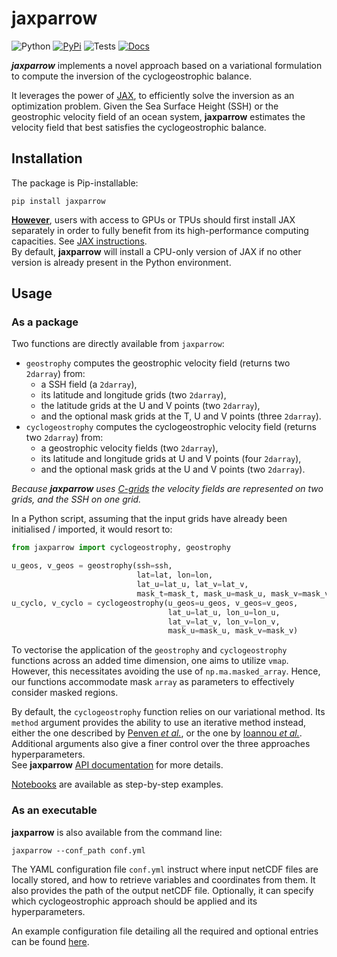 # jaxparrow

![Python](https://img.shields.io/badge/dynamic/yaml?url=https://raw.githubusercontent.com/meom-group/jaxparrow/master/.github/workflows/python-package.yml&label=Python&query=$.jobs.build.strategy.matrix["python-version"])
[![PyPi](https://img.shields.io/badge/dynamic/xml?url=https://pypi.org/rss/project/jaxparrow/releases.xml&label=PyPi&query=/rss/channel/item[1]/title)](https://pypi.org/project/jaxparrow/)
![Tests](https://github.com/meom-group/jaxparrow/actions/workflows/python-package.yml/badge.svg)
[![Docs](https://github.com/meom-group/jaxparrow/actions/workflows/python-documentation.yml/badge.svg)](https://jaxparrow.readthedocs.io/)

***jaxparrow*** implements a novel approach based on a variational formulation to compute the inversion of the cyclogeostrophic balance.

It leverages the power of [JAX](https://jax.readthedocs.io/en/latest/), to efficiently solve the inversion as an optimization problem. 
Given the Sea Surface Height (SSH) or the geostrophic velocity field of an ocean system, **jaxparrow** estimates the velocity field that best satisfies the cyclogeostrophic balance.

## Installation

The package is Pip-installable:
```shell
pip install jaxparrow
```

**<ins>However</ins>**, users with access to GPUs or TPUs should first install JAX separately in order to fully benefit from its high-performance computing capacities. 
See [JAX instructions](https://jax.readthedocs.io/en/latest/installation.html). \
By default, **jaxparrow** will install a CPU-only version of JAX if no other version is already present in the Python environment.

## Usage

### As a package

Two functions are directly available from `jaxparrow`:

- `geostrophy` computes the geostrophic velocity field (returns two `2darray`) from:
  - a SSH field (a `2darray`), 
  - its latitude and longitude grids (two `2darray`), 
  - the latitude grids at the U and V points (two `2darray`), 
  - and the optional mask grids at the T, U and V points (three `2darray`).
- `cyclogeostrophy` computes the cyclogeostrophic velocity field (returns two `2darray`) from:
  - a geostrophic velocity fields (two `2darray`), 
  - its latitude and longitude grids at U and V points (four `2darray`), 
  - and the optional mask grids at the U and V points (two `2darray`).

*Because **jaxparrow** uses [C-grids](https://xgcm.readthedocs.io/en/latest/grids.html) the velocity fields are represented on two grids, and the SSH on one grid.*

In a Python script, assuming that the input grids have already been initialised / imported, it would resort to:

```python
from jaxparrow import cyclogeostrophy, geostrophy

u_geos, v_geos = geostrophy(ssh=ssh,    
                            lat=lat, lon=lon,
                            lat_u=lat_u, lat_v=lat_v,
                            mask_t=mask_t, mask_u=mask_u, mask_v=mask_v)
u_cyclo, v_cyclo = cyclogeostrophy(u_geos=u_geos, v_geos=v_geos,
                                   lat_u=lat_u, lon_u=lon_u,
                                   lat_v=lat_v, lon_v=lon_v,
                                   mask_u=mask_u, mask_v=mask_v)
```

To vectorise the application of the `geostrophy` and `cyclogeostrophy` functions across an added time dimension, one aims to utilize `vmap`.
However, this necessitates avoiding the use of `np.ma.masked_array`. 
Hence, our functions accommodate mask `array` as parameters to effectively consider masked regions.

By default, the `cyclogeostrophy` function relies on our variational method.
Its `method` argument provides the ability to use an iterative method instead, either the one described by [Penven *et al.*](https://doi.org/10.1016/j.dsr2.2013.10.015), or the one by [Ioannou *et al.*](https://doi.org/10.1029/2019JC015031).
Additional arguments also give a finer control over the three approaches hyperparameters. \
See **jaxparrow** [API documentation](https://jaxparrow.readthedocs.io/en/latest/api.html) for more details.

[Notebooks](examples) are available as step-by-step examples.

### As an executable

**jaxparrow** is also available from the command line:
```shell
jaxparrow --conf_path conf.yml
```
The YAML configuration file `conf.yml` instruct where input netCDF files are locally stored, and how to retrieve variables and coordinates from them.
It also provides the path of the output netCDF file. Optionally, it can specify which cyclogeostrophic approach should be applied and its hyperparameters.

An example configuration file detailing all the required and optional entries can be found [here](https://github.com/meom-group/jaxparrow/blob/main/docs/example-conf.yml).
